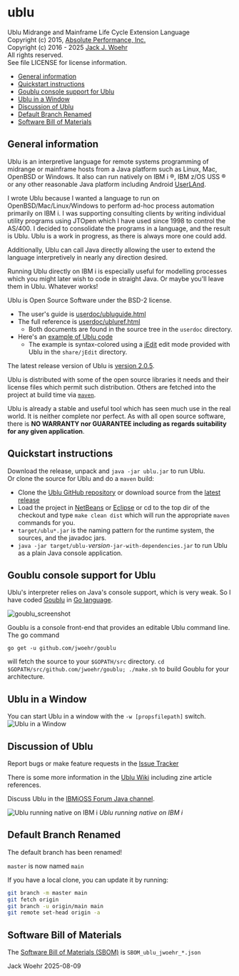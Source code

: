 # ublu

Ublu Midrange and Mainframe Life Cycle Extension Language  
Copyright (c) 2015, [Absolute Performance, Inc.](http://www.absolute-performance.com)  
Copyright (c) 2016 - 2025 [Jack J. Woehr](http://www.softwoehr.com)  
All rights reserved.  
See file LICENSE for license information.

* [General information](#general-information)
* [Quickstart instructions](#quickstart-instructions)
* [Goublu console support for Ublu](#goublu-console-support-for-ublu)
* [Ublu in a Window](#ublu-in-a-window)
* [Discussion of Ublu](#discussion-of-ublu)
* [Default Branch Renamed](#default-branch-renamed)
* [Software Bill of Materials](#software-bill-of-materials)

## General information

Ublu is an interpretive language for remote systems programming of midrange or
mainframe hosts from a Java platform such as Linux, Mac, OpenBSD or Windows. It
also can run natively on IBM i ®, IBM z/OS USS ® or any other reasonable Java
platform including Android [UserLAnd](https://userland.tech/).

I wrote Ublu because I wanted a language to run on OpenBSD/Mac/Linux/Windows to
perform ad-hoc process automation primarily on IBM i. I was
supporting consulting clients by writing individual utility programs using JTOpen
which I have used since 1998 to control the AS/400. I decided to consolidate
the programs in a language, and the result is Ublu. Ublu is a work in progress,
as there is always more one could add.

Additionally, Ublu can call Java directly allowing the user to extend the
language interpretively in nearly any direction desired.

Running Ublu directly on IBM i is especially useful for modelling processes
which you might later wish to code in straight Java. Or maybe you'll leave them
in Ublu. Whatever works!

Ublu is Open Source Software under the BSD-2 license.

* The user's guide is [userdoc/ubluguide.html](http://www.softwoehr.com/softwoehr/oss/ubludoc/ubluguide.html)
* The full reference is [userdoc/ubluref.html](http://www.softwoehr.com/softwoehr/oss/ubludoc/ubluref.html)
  * Both documents are found in the source tree in the `userdoc` directory.
* Here's an [example of Ublu code](http://www.softwoehr.com/softwoehr/oss/ubludoc/jobstuff-example.html)
  * The example is syntax-colored using a [jEdit](https://jedit.org) edit mode provided with Ublu in the `share/jEdit` directory.

The latest release version of Ublu is [version 2.0.5](https://github.com/jwoehr/ublu/releases/tag/v2.0.5).

Ublu is distributed with some of the open source libraries it needs and their license files which permit such distribution. Others are fetched into the project at build time via [`maven`](https://maven.apache.org/).

Ublu is already a stable and useful tool which has seen much use in the real world. It is neither complete nor perfect. As with all open source software, there is **NO WARRANTY nor GUARANTEE including as regards suitability for any given application**.

## Quickstart instructions

Download the release, unpack and `java -jar ublu.jar` to run Ublu.  
Or clone the source for Ublu and do a `maven` build:

* Clone the [Ublu GitHub repository](https://github.com/jwoehr/ublu.git) or download source from the [latest release](https://github.com/jwoehr/ublu/releases)
* Load the project in [NetBeans](http://www.netbeans.org) or [Eclipse](https://www.eclipse.org/) or cd to the top dir of the checkout and type `make clean dist` which will run the appropriate `maven` commands for you.
* `target/ublu*.jar` is the naming pattern for the runtime system, the sources, and the javadoc jars.
* `java -jar target/ublu-`_version_`-jar-with-dependencies.jar` to run Ublu as a plain Java console application.

## Goublu console support for Ublu

Ublu's interpreter relies on Java's console support, which is very weak.
So I have coded [Goublu](https://github.com/jwoehr/goublu) in [Go language](https://golang.org/).

![goublu_screenshot](https://user-images.githubusercontent.com/4604036/28322382-317d05fa-6b93-11e7-8457-b07eec2873af.png)

Goublu is a console front-end that provides an editable Ublu command line. The go command

`go get -u github.com/jwoehr/goublu`

will fetch the source to your `$GOPATH/src` directory. `cd $GOPATH/src/github.com/jwoehr/goublu; ./make.sh` to build Goublu for your architecture.

## Ublu in a Window

You can start Ublu in a window with the `-w [propsfilepath]` switch.
![Ublu in a Window](https://user-images.githubusercontent.com/4604036/27810879-ed42fa88-601c-11e7-9415-83437266c091.jpg)

## Discussion of Ublu

Report bugs or make feature requests in the [Issue Tracker](https://github.com/jwoehr/ublu/issues)

There is some more information in the [Ublu Wiki](https://github.com/jwoehr/ublu/wiki) including zine article references.

Discuss Ublu in the [IBMiOSS Forum Java channel](https://chat.ibmioss.org/#narrow/channel/12-java).

![Ublu running native on IBM i](https://user-images.githubusercontent.com/4604036/30892141-33301764-a2f4-11e7-88e6-e7583866037e.jpg)
_Ublu running native on IBM i_

## Default Branch Renamed

The default branch has been renamed!

`master` is now named `main`

If you have a local clone, you can update it by running:

```bash
git branch -m master main
git fetch origin
git branch -u origin/main main
git remote set-head origin -a
```

## Software Bill of Materials

The [Software Bill of Materials (SBOM)](https://docs.github.com/en/code-security/supply-chain-security/understanding-your-software-supply-chain/exporting-a-software-bill-of-materials-for-your-repository) is `SBOM_ublu_jwoehr_*.json`

Jack Woehr 2025-08-09
